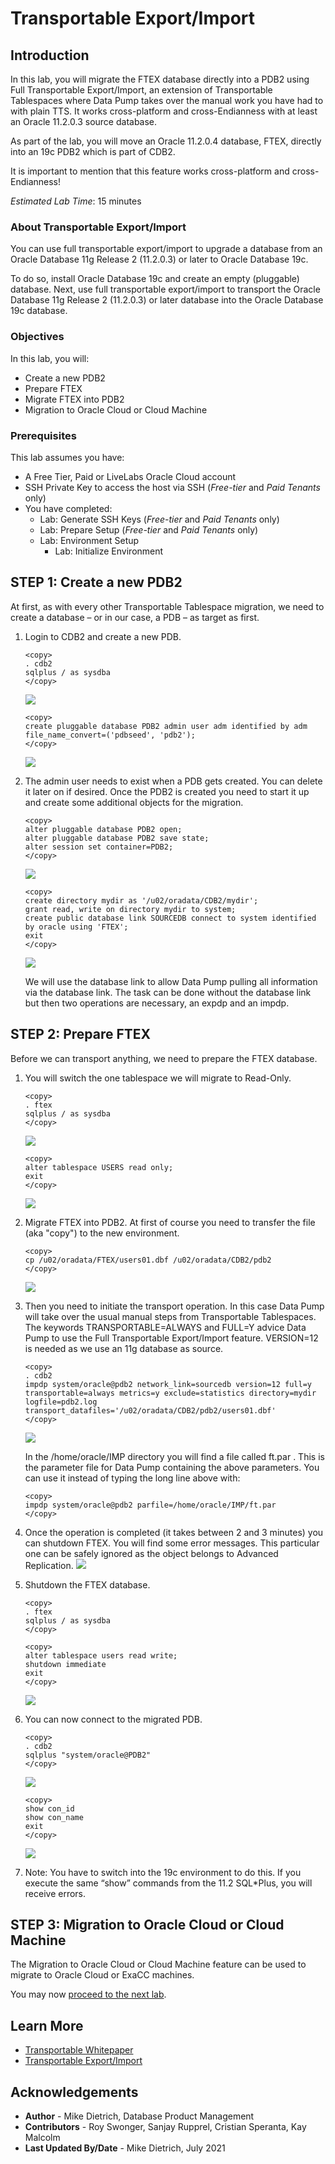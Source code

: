 # Transportable Export/Import

## Introduction

In this lab, you will migrate the FTEX database directly into a PDB2 using Full Transportable Export/Import, an extension of Transportable Tablespaces where Data Pump takes over the manual work you have had to with plain TTS. It works cross-platform and cross-Endianness with at least an Oracle 11.2.0.3 source database.

As part of the lab, you will move an Oracle 11.2.0.4 database, FTEX, directly into an 19c PDB2 which is part of CDB2.

It is important to mention that this feature works cross-platform and cross-Endianness!

*Estimated Lab Time*: 15 minutes

### About Transportable Export/Import
You can use full transportable export/import to upgrade a database from an Oracle Database 11g Release 2 (11.2.0.3) or later to Oracle Database 19c.

To do so, install Oracle Database 19c and create an empty (pluggable) database. Next, use full transportable export/import to transport the Oracle Database 11g Release 2 (11.2.0.3) or later database into the Oracle Database 19c database.

### Objectives

In this lab, you will:
* Create a new PDB2
* Prepare FTEX
* Migrate FTEX into PDB2
* Migration to Oracle Cloud or Cloud Machine

### Prerequisites
This lab assumes you have:
- A Free Tier, Paid or LiveLabs Oracle Cloud account
- SSH Private Key to access the host via SSH (*Free-tier* and *Paid Tenants* only)
- You have completed:
    - Lab: Generate SSH Keys (*Free-tier* and *Paid Tenants* only)
    - Lab: Prepare Setup (*Free-tier* and *Paid Tenants* only)
    - Lab: Environment Setup
		- Lab: Initialize Environment

## **STEP 1**: Create a new PDB2

At first, as with every other Transportable Tablespace migration, we need to create a database – or in our case, a PDB – as target as first.

1. Login to CDB2 and create a new PDB.

    ```
    <copy>
    . cdb2
    sqlplus / as sysdba
    </copy>
    ```
    ![](./images/trans_exp_1.png " ")
    ```
    <copy>
    create pluggable database PDB2 admin user adm identified by adm file_name_convert=('pdbseed', 'pdb2');
    </copy>
    ```
    ![](./images/trans_exp_2.png " ")

2.  The admin user needs to exist when a PDB gets created. You can delete it later on if desired. Once the PDB2 is created you need to start it up and create some additional objects for the migration.

    ```
    <copy>
    alter pluggable database PDB2 open;
    alter pluggable database PDB2 save state;
    alter session set container=PDB2;
    </copy>
    ```
    ![](./images/trans_exp_3.png " ")
    ```
    <copy>
    create directory mydir as '/u02/oradata/CDB2/mydir';
    grant read, write on directory mydir to system;
    create public database link SOURCEDB connect to system identified by oracle using 'FTEX';
    exit
    </copy>
    ```
    ![](./images/trans_exp_4.png " ")

    We will use the database link to allow Data Pump pulling all information via the database link. The task can be done without the database link but then two operations are necessary, an expdp and an impdp.

## **STEP 2**: Prepare FTEX

Before we can transport anything, we need to prepare the FTEX database.

1. You will switch the one tablespace we will migrate to Read-Only.

    ```
    <copy>
    . ftex
    sqlplus / as sysdba
    </copy>
    ```
    ![](./images/trans_exp_5.png " ")

    ```
    <copy>
    alter tablespace USERS read only;
    exit
    </copy>
    ```
    ![](./images/trans_exp_6.png " ")

2. Migrate FTEX into PDB2.  At first of course you need to transfer the file (aka "copy") to the new environment.

    ```
    <copy>
    cp /u02/oradata/FTEX/users01.dbf /u02/oradata/CDB2/pdb2
    </copy>
    ```
    ![](./images/trans_exp_7.png " ")

3. Then you need to initiate the transport operation. In this case Data Pump will take over the usual manual steps from Transportable Tablespaces. The keywords TRANSPORTABLE=ALWAYS and FULL=Y advice Data Pump to use the Full Transportable Export/Import feature. VERSION=12 is needed as we use an 11g database as source.

    ```
    <copy>
    . cdb2
    impdp system/oracle@pdb2 network_link=sourcedb version=12 full=y transportable=always metrics=y exclude=statistics directory=mydir logfile=pdb2.log transport_datafiles='/u02/oradata/CDB2/pdb2/users01.dbf'
    </copy>
    ```
    ![](./images/trans_exp_8.png " ")

    In the /home/oracle/IMP directory you will find a file called ft.par . This is the parameter file for Data Pump containing the above parameters. You can use it instead of typing the long line above with:

    ```
    <copy>
    impdp system/oracle@pdb2 parfile=/home/oracle/IMP/ft.par
    </copy>
    ```


4. Once the operation is completed (it takes between 2 and 3 minutes) you can shutdown FTEX. You will find some error messages. This particular one can be safely ignored as the object belongs to Advanced Replication.
    ![](./images/trans_exp_9.png " ")

    <!-- ```
    W-1 Processing object type DATABASE_EXPORT/SYSTEM_PROCOBJACT/POST_SYSTEM_ACTIONS/PROCACT_SYSTEM
    ORA-39083: Object type PROCACT_SYSTEM failed to create with error:
    ORA-04042: procedure, function, package, or package body does not exist

    Failing sql is:
    BEGIN
    SYS.DBMS_UTILITY.EXEC_DDL_STATEMENT('GRANT EXECUTE ON DBMS_DEFER_SYS TO "DBA"');COMMIT; END;

    W-1      Completed 4 PROCACT_SYSTEM objects in 25 seconds
    ``` -->
5. Shutdown the FTEX database.

    ```
    <copy>
    . ftex
    sqlplus / as sysdba
    </copy>
    ```
    ```
    <copy>
    alter tablespace users read write;
    shutdown immediate
    exit
    </copy>
    ```
    ![](./images/trans_exp_10.png " ")

6. You can now connect to the migrated PDB.

    ```
    <copy>
    . cdb2
    sqlplus "system/oracle@PDB2"
    </copy>
    ```
    ![](./images/trans_exp_11.png " ")

    ```
    <copy>
    show con_id
    show con_name
    exit
    </copy>
    ```
    ![](./images/trans_exp_12.png " ")

7. Note: You have to switch into the 19c environment to do this. If you execute the same “show” commands from the 11.2 SQL*Plus, you will receive errors.

## **STEP 3**: Migration to Oracle Cloud or Cloud Machine

The Migration to Oracle Cloud or Cloud Machine feature can be used to migrate to Oracle Cloud or ExaCC machines.

You may now [proceed to the next lab](#next).

## Learn More

* [Transportable Whitepaper](https://www.google.com/url?sa=t&rct=j&q=&esrc=s&source=web&cd=&cad=rja&uact=8&ved=2ahUKEwjS_Z6SyPPuAhXxdM0KHV55AcoQFjADegQIARAD&url=https%3A%2F%2Fwww.oracle.com%2Ftechnetwork%2Fdatabase%2Fenterprise-edition%2Ffull-transportable-wp-18c-4394831.pdf&usg=AOvVaw3ya8bunmf1sanswdy5rDUL)
* [Transportable Export/Import](https://docs.oracle.com/en/database/oracle/oracle-database/19/admin/transporting-data.html#GUID-FA4AAD15-5305-45A9-9644-DB7D7DCD30D2)

## Acknowledgements
* **Author** - Mike Dietrich, Database Product Management
* **Contributors** -  Roy Swonger, Sanjay Rupprel, Cristian Speranta, Kay Malcolm
* **Last Updated By/Date** - Mike Dietrich, July 2021
